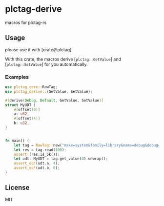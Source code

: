 # plctag-derive

macros for plctag-rs

## Usage

please use it with [crate@plctag]

With this crate, the macros derive [`plctag::GetValue`] and [`plctag::SetValue`] for you automatically.

### Examples

```rust
use plctag_core::RawTag;
use plctag_derive::{GetValue, SetValue};

#[derive(Debug, Default, GetValue, SetValue)]
struct MyUDT {
    #[offset(0)]
    a: u32,
    #[offset(4)]
    b: u32,
}


fn main() {
    let tag = RawTag::new("make=system&family=library&name=debug&debug=4", 100).unwrap();
    let res = tag.read(100);
    assert!(res.is_ok());
    let udt: MyUDT = tag.get_value(0).unwrap();
    assert_eq!(udt.a, 4);
    assert_eq!(udt.b, 0);
}

```

## License

MIT
